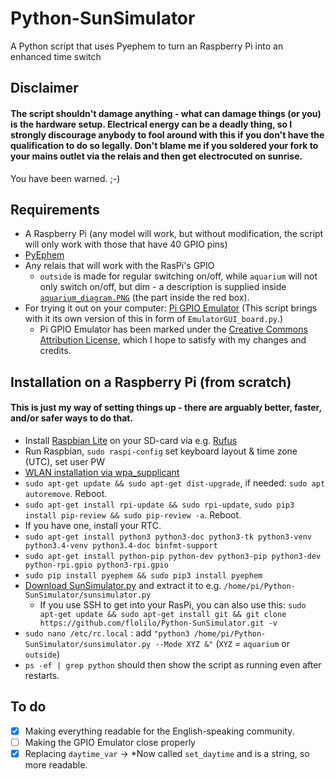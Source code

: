 # Python-SunSimulator
A Python script that uses Pyephem to turn an Raspberry Pi into an enhanced time switch

## Disclaimer
#### The script shouldn't damage anything - what can damage things (or you) is the hardware setup. Electrical energy can be a deadly thing, so I strongly discourage anybody to fool around with this if you don't have the qualification to do so legally. Don't blame me if you soldered your fork to your mains outlet via the relais and then get electrocuted on sunrise.

You have been warned. ;-)

## Requirements
-   A Raspberry Pi (any model will work, but without modification, the script will only work with those that have 40 GPIO pins)
-   [PyEphem](http://rhodesmill.org/pyephem/)
-   Any relais that will work with the RasPi's GPIO
    -   `outside` is made for regular switching on/off, while `aquarium` will not only switch on/off, but dim - a description is supplied inside [`aquarium_diagram.PNG`](/files/aquarium_diagram.PNG) (the part inside the red box).
-   For trying it out on your computer: [Pi GPIO Emulator](https://sourceforge.net/projects/pi-gpio-emulator/) (This script brings with it its own version of this in form of `EmulatorGUI_board.py`.)
    -   Pi GPIO Emulator has been marked under the [Creative Commons Attribution License](https://creativecommons.org/licenses/by/4.0/), which I hope to satisfy with my changes and credits.

## Installation on a Raspberry Pi (from scratch)
#### This is just my way of setting things up - there are arguably better, faster, and/or safer ways to do that.
-	Install [Raspbian Lite](https://www.raspberrypi.org/downloads/raspbian/) on your SD-card via e.g. [Rufus](https://rufus.akeo.ie/)
-	Run Raspbian, `sudo raspi-config` set keyboard layout & time zone (UTC), set user PW
-	[WLAN installation via wpa_supplicant](https://www.raspberrypi.org/documentation/configuration/wireless/wireless-cli.md)
-	`sudo apt-get update && sudo apt-get dist-upgrade`, if needed: `sudo apt autoremove`. Reboot.
-	`sudo apt-get install rpi-update && sudo rpi-update`, `sudo pip3 install pip-review && sudo pip-review -a`. Reboot.
-	If you have one, install your RTC.
-	`sudo apt-get install python3 python3-doc python3-tk python3-venv python3.4-venv python3.4-doc binfmt-support`
-	`sudo apt-get install python-pip python-dev python3-pip python3-dev python-rpi.gpio python3-rpi.gpio`
-	`sudo pip install pyephem && sudo pip3 install pyephem`
-   [Download SunSimulator.py](https://github.com/flolilo/Python-SunSimulator/archive/master.zip) and extract it to e.g. `/home/pi/Python-SunSimulator/sunsimulator.py`
    - If you use SSH to get into your RasPi, you can also use this: `sudo apt-get update && sudo apt-get install git && git clone https://github.com/flolilo/Python-SunSimulator.git -v`
-	`sudo nano /etc/rc.local` : add `"python3 /home/pi/Python-SunSimulator/sunsimulator.py --Mode XYZ &"` (`XYZ` = `aquarium` or `outside`)
-   `ps -ef | grep python` should then show the script as running even after restarts.

## To do
- [x] Making everything readable for the English-speaking community.
- [ ] Making the GPIO Emulator close properly
- [x] Replacing `daytime_var` -> *Now called `set_daytime` and is a string, so more readable.

